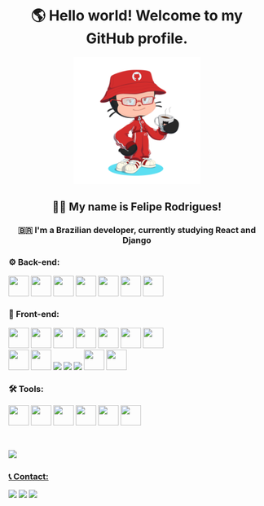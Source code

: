 <div align="center">
  <h1>🌎 Hello world! Welcome to my GitHub profile. </h1>
  <img src="./octocat.png" width='250px'/>
  <h2>🧑‍💻 My name is Felipe Rodrigues! </h2>
  <h3>🇧🇷 I'm a Brazilian developer, currently studying React and Django </h3>
</div>

<h3>⚙️ Back-end:</h3>
<div>
  <img src="https://cdn.jsdelivr.net/gh/devicons/devicon/icons/python/python-original.svg" width="40" height="40"/> 
  <img src="https://cdn.jsdelivr.net/gh/devicons/devicon/icons/django/django-plain.svg" width="40" height="40"/>
  <img src="https://cdn.jsdelivr.net/gh/devicons/devicon/icons/jupyter/jupyter-original.svg" width="40" height="40"/>
  <img src="https://cdn.jsdelivr.net/gh/devicons/devicon/icons/c/c-original.svg" width="40" height="40"/>  
  <img src="https://cdn.jsdelivr.net/gh/devicons/devicon/icons/cplusplus/cplusplus-original.svg" width="40" height="40"/> 
  <img src="https://cdn.jsdelivr.net/gh/devicons/devicon/icons/postgresql/postgresql-original.svg" width="40" height="40"/>
  <img src="https://upload.wikimedia.org/wikipedia/commons/f/f2/Google_Apps_Script.png" width="40px" height="40px"/>
</div>

<h3>🎨 Front-end:</h3>
<div>
  <img src="https://cdn.jsdelivr.net/gh/devicons/devicon/icons/html5/html5-original.svg" width="40" height="40"/>  
  <img src="https://cdn.jsdelivr.net/gh/devicons/devicon/icons/javascript/javascript-original.svg" width="40" height="40"/> 
  <img src="https://cdn.jsdelivr.net/gh/devicons/devicon/icons/typescript/typescript-original.svg" width="40" height="40"/> 
  <img src="https://cdn.jsdelivr.net/gh/devicons/devicon/icons/react/react-original.svg" width="40" height="40"/> 
  <img src="https://cdn.jsdelivr.net/gh/devicons/devicon/icons/redux/redux-original.svg" width="40" height="40"/> 
  <img src="https://cdn.jsdelivr.net/gh/devicons/devicon/icons/nextjs/nextjs-original.svg" width="40" height="40"/>
  <img src="https://cdn.jsdelivr.net/gh/devicons/devicon/icons/vuejs/vuejs-original.svg" width="40" height="40"/>
</div>
          
<div>
  <img src="https://cdn.jsdelivr.net/gh/devicons/devicon/icons/css3/css3-original.svg" width="40" height="40"/> 
  <img src="https://cdn.jsdelivr.net/gh/devicons/devicon/icons/materialui/materialui-original.svg" width="40" height="40"/> 
  <img src="https://www.daggala.com/static/228867c3668e439101821568a8a03b54/19ca5/sc.png" width=40px heigth=40px> 
  <img src="https://cdn.jsdelivr.net/gh/devicons/devicon/icons/tailwindcss/tailwindcss-plain.svg" width=40px heigth=40px/> 
  <img src="https://cdn.jsdelivr.net/gh/devicons/devicon/icons/sass/sass-original.svg" width=40px heigth=40px/> 
  <img src="https://cdn.jsdelivr.net/gh/devicons/devicon/icons/bulma/bulma-plain.svg" width="40" height="40"/>
  <img src="https://cdn.jsdelivr.net/gh/devicons/devicon/icons/storybook/storybook-original.svg" width="40" height="40"/>
</div>

<h3>🛠️ Tools:</h3>
<div>
  <img src="https://cdn.jsdelivr.net/gh/devicons/devicon/icons/vscode/vscode-original.svg" width="40" height="40"/> 
  <img src="https://cdn.jsdelivr.net/gh/devicons/devicon/icons/pycharm/pycharm-original.svg" width="40" height="40"/> 
  <img src="https://cdn.jsdelivr.net/gh/devicons/devicon/icons/git/git-original.svg" width="40" height="40"/> 
  <img src="https://cdn.jsdelivr.net/gh/devicons/devicon/icons/npm/npm-original-wordmark.svg" width="40" height="40"/> 
  <img src="https://cdn.jsdelivr.net/gh/devicons/devicon/icons/yarn/yarn-original.svg" width="40" height="40"/> 
  <img src="https://cdn.jsdelivr.net/gh/devicons/devicon/icons/heroku/heroku-original.svg" width="40" height="40"/> 
</div>

&nbsp;

<div>
  <a href="https://github.com/fehenriq">
  <img height="180em" src="https://github-readme-stats.vercel.app/api/top-langs/?username=fehenriq&layout=compact&langs_count=7&theme=dracula&hide=cython,cpp,python"/>
</div>

<h3>📞 Contact:</h3>

<div>
  <a href="https://instagram.com/fe_henriq" target="_blank"><img src="https://img.shields.io/badge/-Instagram-%23E4405F?style=for-the-badge&logo=instagram&logoColor=white" target="_blank"></a>
  <a href="mailto:lipe.h.r@gmail.com"><img src="https://img.shields.io/badge/Gmail-D14836?style=for-the-badge&logo=gmail&logoColor=white" target="_blank"></a>
  <a href="https://www.linkedin.com/in/fehenriq-rodrigues/" target="_blank"><img src="https://img.shields.io/badge/-LinkedIn-%230077B5?style=for-the-badge&logo=linkedin&logoColor=white" target="_blank"></a>   
</div>
